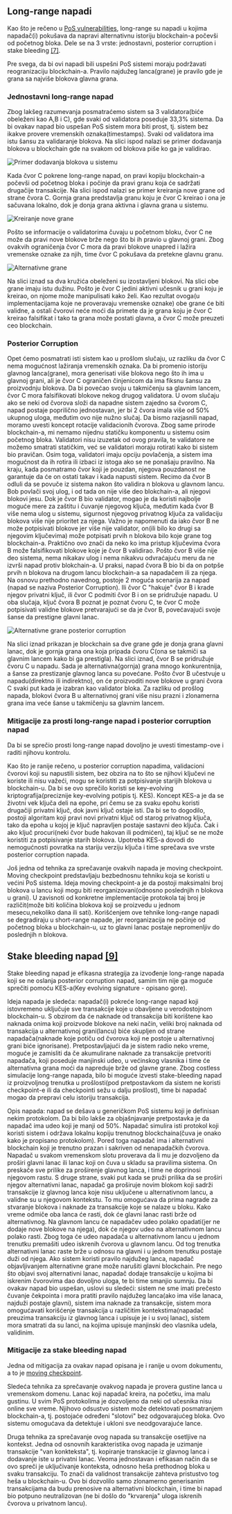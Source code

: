 ## Long-range napadi

Kao što je rečeno u [PoS vulnerabilities](/osnovni-pojmovi/pos-napadi.md), long-range su napadi u kojima napadač(i) pokušava da napravi alternativnu istoriju blockchain-a počevši od početnog bloka. Dele se na 3 vrste: jednostavni, posterior corruption i stake bleeding [[7]](https://sci-hub.se/10.1109/access.2019.2901858).

Pre svega, da bi ovi napadi bili uspešni PoS sistemi moraju podržavati reogranizaciju blockchain-a. Pravilo najdužeg lanca(grane) je pravilo gde je grana sa najviše blokova glavna grana.

### Jednostavni long-range napad

Zbog lakšeg razumevanja posmatraćemo sistem sa 3 validatora(biće obeleženi kao A,B i C), gde svaki od validatora poseduje 33,3% sistema. Da bi ovakav napad bio uspešan PoS sistem mora biti prost, tj. sistem bez ikakve provere vremenskih oznaka(timestamps). Svaki od validatora ima istu šansu za validaranje blokova. Na slici ispod nalazi se primer dodavanja blokova u blockchain gde na svakom od blokova piše ko ga je validirao.<br/>

![Primer dodavanja blokova u sistemu](Literatura/slike/primer_blokchaina_longrange.png)

Kada čvor C pokrene long-range napad, on pravi kopiju blockchain-a počevši od početnog bloka i počinje da pravi granu koja će sadržati drugačije transakcije. Na slici ispod nalazi se primer kreiranja nove grane od strane čvora C. Gornja grana predstavlja granu koju je čvor C kreirao i ona je sačuvana lokalno, dok je donja grana aktivna i glavna grana u sistemu.

![Kreiranje nove grane](Literatura/slike/kreiranje_alternativne_grane_longrange.drawio.png)

Pošto se informacije o validatorima čuvaju u početnom bloku, čvor C ne može da pravi nove blokove brže nego što bi ih pravio u glavnoj grani. Zbog ovakvih ograničenja čvor C mora da pravi blokove unapred i lažira vremenske oznake za njih, time čvor C pokušava da pretekne glavnu granu. 

![Alternativne grane](Literatura/slike/dodavanje_blokova_u_alternativnu_granu_longrange.png)

Na slici iznad sa dva kružića obeleženi su izostavljeni blokovi. Na slici obe grane imaju istu dužinu.
Pošto je čvor C jedini aktivni učesnik u grani koju je kreirao, on njome može manipulisati kako želi. Kao rezultat ovoga(u implementacijama koje ne proveravaju vremenske oznake) obe grane će biti validne, a ostali čvorovi neće moći da primete da je grana koju je čvor C kreirao falsifikat i tako ta grana može postati glavna, a čvor C može preuzeti ceo blockchain.

### Posterior Corruption

Opet ćemo posmatrati isti sistem kao u prošlom slučaju, uz razliku da čvor C nema mogućnost lažiranja vremenskih oznaka. Da bi promenio istoriju glavnog lanca(grane), mora generisati više blokova nego što ih ima u glavnoj grani, ali je čvor C ograničen činjenicom da ima fiksnu šansu za proizvodnju blokova.
Da bi povećao svoju u takmičenju sa glavnim lancem, čvor C mora falsifikovati blokove nekog drugog validatora. U ovom slučaju ako se neki od čvorova složi da napadne sistem zajedno sa čvorom C, napad postaje poprilično jednostavan, jer bi 2 čvora imala više od 50% ukupnog  uloga, međutim ovo nije nužno slučaj.
Da bismo razjasnili napad, moramo uvesti koncept rotacije validacionih čvorova. Zbog same prirode blockchain-a, mi nemamo nijednu statičku komponentu u sistemu osim početnog bloka. Validatori nisu izuzetak od ovog pravila, te validatore ne možemo smatrati statičkim, već se validatori moraju rotirati kako bi sistem bio pravičan. Osim toga, validatori imaju opciju povlačenja, a sistem ima mogućnost da ih rotira ili izbaci iz istoga ako se ne ponašaju pravilno. Na kraju, kada posmatramo čvor koji je pouzdan, njegova pouzdanost ne garantuje da će on ostati takav i kada napusti sistem.
Recimo da čvor B odluli da se povuče iz sistema nakon što validira n blokova u glavnom lancu. Bob povlači svoj ulog, i od tada on nije više deo blokchain-a, ali njegovi blokovi jesu. Dok je čvor B bio validator, mogao je da koristi najbolje moguće mere za zaštitu i čuvanje njegovog ključa, međutim kada čvor B više nema ulog u sistemu, sigurnost njegovog privatnog ključa za validaciju blokova više nije prioritet za njega.
Važno je napomenuti da iako čvor B ne može potpisivati blokove jer više nije validator, on(ili bilo ko drugi sa njegovim ključevima) može potpisati prvih n blokova bilo koje grane tog blockchain-a. Praktično ovo znači da neko ko ima pristup ključevima čvora B može falsifikovati blokove koje je čvor B validirao. Pošto čvor B više nije deo sistema, nema nikakav ulog i nema nikakvu odvraćajuću meru da ne izvrši napad protiv blokchain-a. U praksi, napad čvora B bio bi da on potpše prvih n blokova na drugom lancu blockchain-a sa napadačem ili za njega.
Na osnovu prethodno navednog, postoje 2 moguća scenarija za napad (napad se naziva Posterior Corruption). Ili čvor C "hakuje" čvor B i krade njegov privatni ključ, ili čvor C podmiti čvor B i on se pridružuje napadu. U oba slučaja, ključ čvora B poznat je poznat čvoru C, te čvor C može potpisivati validne blokove pretvarajući se da je čvor B, povećavajući svoje šanse da prestigne glavni lanac.

![Alternativne grane posterior corruption](Literatura/slike/kreiranje_alternativne_grane_longrang_posterior.png)

Na slici iznad prikazan je blockchain sa dve grane gde je donja grana glavni lanac, dok je gornja grana ona koja pripada čvoru C(ona se takmiči sa glavnim lancem kako bi ga prestigla). Na slici iznad, čvor B se pridružuje čvoru C u napadu. Sada je alternativna(gornja) grana mnogo konkurentnija, a šanse za prestizanje glavnog lanca su povećane.
Pošto čvor B učestvuje u napadu(direktno ili indirektno), on će proizvoditi nove blokove u grani čvora C svaki put kada je izabran kao validator bloka. Za razliku od prošlog napada, blokovi čvora B u alternativnoj grani više nisu prazni i zlonamerna grana ima veće šanse u takmičenju sa glavnim lancem.

### Mitigacije za prosti long-range napad i posterior corruption napad

Da bi se sprečio prosti long-range napad dovoljno je uvesti timestamp-ove i raditi njihovu kontrolu.

Kao što je ranije rečeno, u posterior corruption napadima, validacioni čvorovi koji su napustili sistem, bez obzira na to što se njihovi ključevi ne koriste ili nisu važeći, mogu se koristiti za potpisivanje starijih blokova u blockchain-u. Da bi se ovo sprečilo koristi se key-evolving kriptografija(preciznije key-evolving potipis tj. KES). Koncept KES-a je da se životni vek ključa deli na epohe, pri čemu se za svaku epohu koristi drugačiji privatni ključ, dok javni ključ ostaje isti. Da bi se to dogodilo, postoji algoritam koji pravi novi privatni ključ od starog privatnog ključa, tako da epoha u kojoj je ključ napravljen postaje sastavni deo ključa. Čak i ako ključ procuri(neki čvor bude hakovan ili podmićen), taj ključ se ne može koristiti za potpisivanje starih blokova. Upotreba KES-a dovodi do nemogućnosti povratka na stariju verziju ključa i time sprečava sve vrste posterior corruption napada.

<a id="moving_checkpoint"></a>Još jedna od tehnika za sprečavanje ovakvih napada je moving checkpoint. Moving checkpoint predstavljaju bezbednosnu tehniku koja se koristi u većini PoS sistema. Ideja moving checkpoint-a je da postoji maksimalni broj blokova u lancu koji mogu biti reorganizovani(odnosno poslednjih n blokova u grani). U zavisnoti od konkretne implementacije protokola taj broj je različit(može biti količina blokova koji se proizvedu u jednom mesecu,nekoliko dana ili sati). Korišćenjem ove tehnike long-range napadi se degradiraju u short-range napade, jer reorganizacija ne počinje od početnog bloka u blockchain-u, uz to glavni lanac postaje nepromenljiv do poslednjih n blokova. 

## Stake bleeding napad [[9]](https://sci-hub.se/10.1109/cvcbt.2018.00015)

Stake bleeding napad je efikasna strategija za izvođenje long-range napada koji se ne oslanja posterior corruption napad, samim tim nije ga moguće sprečiti pomoću KES-a(Key evolving signature - opisano gore).

Ideja napada je sledeća: napadač(i) pokreće long-range napad koji istovremeno uključuje sve transakcije koje u obavljene u verodostojnom blockchain-u. S obzirom da će naknade od transakcija biti korištene kao naknada onima koji proizvode blokove na neki način, veliki broj naknada od transakcija u alternativnoj grani(lancu) biće skupljen od strane napadača(naknade koje potiču od čvorova koji ne postoje u alternativnoj grani biće ignorisane). Pretpostavljajući da je sistem radio neko vreme, moguće je zamisliti da če akumulirane naknade za transakcije pretvoriti napadača, koji poseduje manjinski udeo, u većinskog vlasnika i time će alternativna grana moći da napreduje brže od glavne grane. Zbog costless simulacije long-range napada, bilo bi moguće izvesti stake-bleeding napad iz proizvoljnog trenutka u prošlosti(pod pretpostavkom da sistem ne koristi checkpoint-e ili da checkpointi sežu u dalju prošlost), time bi napadač mogao da prepravi celu istoriju transakcija.

Opis napada: napad se dešava u generičkom PoS sistemu koji je definisan nekim protokolom. Da bi bilo lakše za objašnjavanje pretpostavka je da napadač ima udeo koji je manji od 50%. Napadač simulira isti protokol koji koristi sistem i održava lokalnu kopiju trenutnog blockchaina(čuva je onako kako je propisano protokolom). Pored toga napadač ima i alternativni blockchain koji je trenutno prazan i sakriven od nenapadačkih čvorova. Napadač u svakom vremenskom slotu proverava da li mu je dozvoljeno da proširi glavni lanac ili lanac koji on čuva u skladu sa pravilima sistema. On preskače sve prilike za proširenje glavnog lanca, i time ne doprinosi njegovom rastu. S druge strane, svaki put kada se pruži prilika da se proširi njegov alternativni lanac, napadač ga proširuje novim blokom koji sadrži transakcije iz glavnog lanca koje nisu uključene u alternativnom lancu, a validne su u njegovom kontekstu. To mu omogućava da prima nagrade za stvaranje blokova i naknade za transakcije koje se nalaze u bloku.
Kako vreme odmiče oba lanca će rasti, dok će glavni lanac rasti brže od alternativnog. Na glavnom lancu će napadačev udeo polako opadati(jer ne dodaje nove blokove na njega), dok će njegov udeo na alternativnom lancu polako rasti. Zbog toga će udeo napadača u alternativnom lancu u jednom trenutku premašiti udeo iskrenih čvorova u glavnom lancu. Od tog trenutka alternativni lanac raste brže u odnosu na glavni i u jednom trenutku postaje duži od njega. Ako sistem koristi pravilo najdužeg lanca, napadač objavljivanjem alternativne grane može narušiti glavni blockchain. Pre nego što objavi svoj alternativni lanac, napadač dodaje transakcije u kojima bi iskrenim čvorovima dao dovoljno uloga, te bi time smanjio sumnju.
Da bi ovakav napad bio uspešan, uslovi su sledeći: sistem ne sme imati prečesto čuvanje čekpointa i mora pratiti pravilo najdužeg lanca(ako ima više lanaca, najduži postaje glavni), sistem ima naknade za transakcije, sistem mora omogućavati korišćenje transakcija u različitim kontekstima(napadač preuzima transakciju iz glavnog lanca i upisuje je i u svoj lanac), sistem mora smatrati da su lanci, na kojima upisuje manjinski deo vlasnika udela, validinim.

### Mitigacije za stake bleeding napad

Jedna od mitigacija za ovakav napad opisana je i ranije u ovom dokumentu, a to je [moving checkpoint](#moving_checkpoint).

Sledeća tehnika za sprečavanje ovakvog napada je provera gustine lanca u vremenskom domenu. Lanac koji napadač kreira, na početku, ima malu gustinu. U svim PoS protokolima je dozvoljeno da neki od učesnika nisu online sve vreme. Njihovo odsustvo sistem može detektovati posmatranjem blockchain-a, tj. postojaće određeni "slotovi" bez odgovarajućeg bloka. Ovo sistemu omogućava da detektuje i ukloni sve neodgovarajuće lance.

Druga tehnika za sprečavanje ovog napada su transakcije osetljive na kontekst. Jedna od osnovnih karakteristika ovog napada je uzimanje transakcije "van konkteksta", tj. kopiranje transkacije iz glavnog lanca i dodavanje iste u privatni lanac. Veoma jednostavan i efikasan način da se ovo spreči je uključivanje konteksta, odnosno heša prethodnog bloka u svaku transakciju. To znači da validnost transakcije zahteva pristustvo tog heša u blockchain-u. Ovo bi dozvolilo samo zlonamerno generisanim transakcijama da budu prenosive na alternativni blockchain, i time bi napad bio potpuno neutralizovan (ne bi došlo do "krvarenja" uloga iskrenih čvorova u privatnom lancu).

